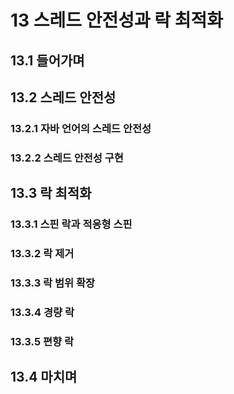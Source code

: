 # 13 스레드 안전성과 락 최적화

## 13.1 들어가며

## 13.2 스레드 안전성

### 13.2.1 자바 언어의 스레드 안전성

### 13.2.2 스레드 안전성 구현

## 13.3 락 최적화

### 13.3.1 스핀 락과 적응형 스핀

### 13.3.2 락 제거

### 13.3.3 락 범위 확장

### 13.3.4 경량 락

### 13.3.5 편향 락

## 13.4 마치며
